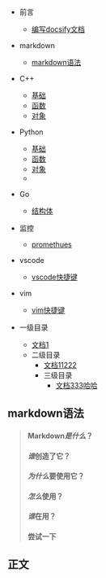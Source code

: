 
- 前言

  - [编写docsify文档](zh-cn/README.md)
- markdown
    - [markdown语法](zh-cn/markdown/markdown.md)
- C++

  - [基础](zh-cn/C++/base.md)
  - [函数](zh-cn/C++/func.md)
  - [对象](zh-cn/C++/object.md)
- Python

  - [基础](zh-cn/Python/base.md)
  - [函数](zh-cn/Python/func.md)
  - [对象](zh-cn/Python/object.md)
  - 
- Go

  - [ 结构体](zh-cn/Go/struck.md)
  
- 监控
  - [promethues](zh-cn/监控/prometheus/告警带图.md)
  
- vscode
  - [vscode快捷键](zh-cn/vscode/快捷键.md)
  
- vim
  - [vim快捷键]( zh-cn/vim/快捷键.md)
  
- 一级目录
  - [文档1](zh-cn/vscode/快捷键.md)
  - 二级目录
    - [文档11222](zh-cn/vscode/快捷键.md)
    -  三级目录
       - [文档333哈哈](zh-cn/vscode/快捷键.md)  


## markdown语法

> #### Markdown*是什么*？
>
> #### *谁*创造了它？
>
> #### *为什么*要使用它？
>
> #### *怎么*使用？
>
> #### *谁*在用？
>
> #### 尝试一下

## 正文
